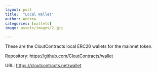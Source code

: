```yaml
---
layout: post
title:  "Local Wallet"
author: Andrew
categories: [wallets]
image: assets/images/2.jpg

---
```

These are the CloutContracts local ERC20 wallets for the mainnet token.

Repository: https://github.com/CloutContracts/wallet

URL: https://cloutcontracts.net/wallet
